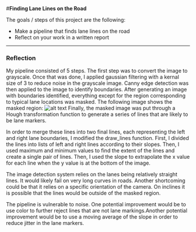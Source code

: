 #**Finding Lane Lines on the Road** 

The goals / steps of this project are the following:
* Make a pipeline that finds lane lines on the road
* Reflect on your work in a written report


[//]: # (Image References)

[image1]: ./images/masking.jpg "Masked region"

---

### Reflection

My pipeline consisted of 5 steps. The first step was to convert the image to grayscale. Once that was done, I applied gaussian filtering with a kernal size of 3 to reduce noise in the grayscale image. Canny edge detection was then applied to the image to identify boundaries. After generating an image with boundaries identified, everything except for the region corresponding to typical lane locations was masked. 
The following image shows the masked region:
![alt text][image1]
Finally, the masked image was put through a Hough transformation function to generate a series of lines that are likely to be lane markers.  

In order to merge these lines into two final lines, each representing the left and right lane boundaries, I modified the draw_lines function. First, I divided the lines into lists of left and right lines according to their slopes. Then, I used maximum and minimum values to find the extent of the lines and create a single pair of lines. Then, I used the slope to extrapolate the x value for each line when the y value is at the bottom of the image.  

The image detection system relies on the lanes being relatively straight lines. It would likely fail on very long curves in roads. 
Another shortcoming could be that it relies on a specific orientation of the camera. On inclines it is possible that the lines would be outside of the masked region.

The pipeline is vulnerable to noise. One potential improvement would be to use color to further reject lines that are not lane markings.Another potential improvement would be to use a moving average of the slope in order to reduce jitter in the lane markers.